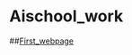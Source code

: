 # Aischool_work

##[First_webpage](https://kyunghyunmoon.github.io/Aischool_work/First_webpage/index.html)
